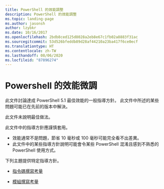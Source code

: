 ```yaml
---
title: PowerShell 的效能調整
description: PowerShell 的效能調整
ms.topic: landing-page
ms.author: jasonsh
author: lzybkr
ms.date: 10/16/2017
ms.openlocfilehash: 2bdb8ced125d8028a2eb8e67c1fb02a8883f31ac
ms.sourcegitcommit: 53d526bfeddb89d28af44210a23ba417f6ce0ecf
ms.translationtype: HT
ms.contentlocale: zh-TW
ms.lasthandoff: 08/06/2020
ms.locfileid: "87896274"
---
```

# <a name="performance-tuning-for-powershell"></a>Powershell 的效能微調

此文件討論達成 PowerShell 5.1 最佳效能的一般指導方針。 此文件中所述的某些問題可能已在先前的版本中解決。

此文件未說明最佳做法。

此文件中的指導方針應謹慎套用。
* 效能通常不是問題，節省 10 毫秒或 100 毫秒可能完全看不出差異。
* 此文件中的某些指導方針說明可能會令某些 PowerShell 混淆且感到不熟悉的 PowerShell 使用方式。

下列主題提供特定指導方針。

-   [指令碼撰寫考量](script-authoring-considerations.md)

-   [模組撰寫考量](module-authoring-considerations.md)